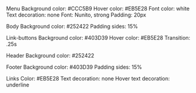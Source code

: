 Menu
Background color: #CCC5B9
Hover color: #EB5E28
Font color: white
Text decoration: none
Font: Nunito, strong
Padding: 20px

Body
Background color: #252422
Padding sides: 15%

Link-buttons
Background color: #403D39
Hover color: #EB5E28
Transition: .25s

Header
Background color: #252422

Footer
Background color: #403D39
Padding sides: 15%

Links
Color: #EB5E28
Text decoration: none
Hover text decoration: underline
